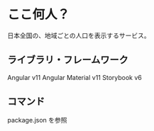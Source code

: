 # ここ何人？

日本全国の、地域ごとの人口を表示するサービス。

## ライブラリ・フレームワーク

Angular v11
Angular Material v11
Storybook v6

## コマンド

package.json を参照
